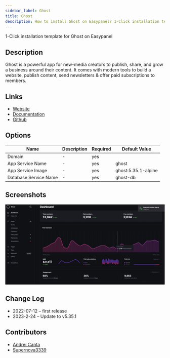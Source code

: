 ```yaml
---
sidebar_label: Ghost
title: Ghost
description: How to install Ghost on Easypanel? 1-Click installation template for Ghost on Easypanel
---
```


<!-- generated -->

1-Click installation template for Ghost on Easypanel

## Description

Ghost is a powerful app for new-media creators to publish, share, and grow a business around their content. It comes with modern tools to build a website, publish content, send newsletters & offer paid subscriptions to members.

## Links

- [Website](https://ghost.org/)
- [Documentation](https://ghost.org/resources/)
- [Github](https://github.com/docker-library/ghost)

## Options

Name | Description | Required | Default Value
-|-|-|-
Domain | - | yes | 
App Service Name | - | yes | ghost
App Service Image | - | yes | ghost:5.35.1-alpine
Database Service Name | - | yes | ghost-db

## Screenshots

![Ghost Screenshot](./assets/screenshot.png)

## Change Log

- 2022-07-12 – first release
- 2023-2-24 – Update to v5.35.1

## Contributors

- [Andrei Canta](https://github.com/deiucanta)
- [Supernova3339](https://github.com/supernova3339)
